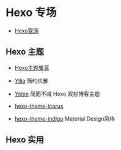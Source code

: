 # Hexo 专场

- [Hexo官网](https://hexo.io/)

## Hexo 主题 

- [Hexo主题集萃](https://hexo.io/themes/)

- [Yilia](https://github.com/litten/hexo-theme-yilia) 简约优雅

- [Yelee](https://github.com/MOxFIVE/hexo-theme-yelee)  简而不减 Hexo 双栏博客主题

- [hexo-theme-icarus](https://github.com/yscoder/hexo-theme-indigo)

- [hexo-theme-indigo](https://github.com/yscoder/hexo-theme-indigo) Material Design风格

## Hexo 实用
